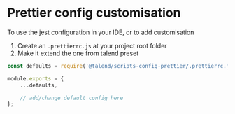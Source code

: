 # Prettier config customisation

To use the jest configuration in your IDE, or to add customisation

1. Create an `.prettierrc.js` at your project root folder
2. Make it extend the one from talend preset

```javascript
const defaults = require('@talend/scripts-config-prettier/.prettierrc.js');

module.exports = {
	...defaults,

	// add/change default config here
};
```
